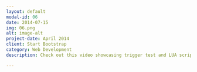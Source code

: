 ```yaml
---
layout: default
modal-id: 06
date: 2014-07-15
img: 06.png
alt: image-alt
project-date: April 2014
client: Start Bootstrap
category: Web Development
description: Check out this video showcasing trigger test and LUA scripting capabilities. <a href="https://www.youtube.com/watch?v=Td7DEDrwxJ4">Youtube<i class="fa fa-external-link-square"></i></a>

---
```

